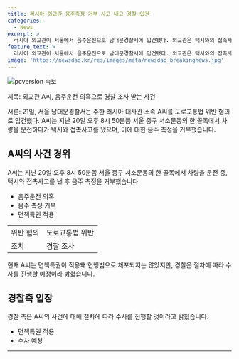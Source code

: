 ```yaml
---
title: 러시아 외교관 음주측정 거부 사고 내고 경찰 입건
categories:
  - News
excerpt: >
  러시아 외교관이 서울에서 음주운전으로 남대문경찰서에 입건됐다. 외교관은 택시와의 접촉사고 후 음주측정을 거부했으며, 면책특권으로 체포는 되지 않았다. 경찰은 수사를 계속할 예정이다.
feature_text: >
  러시아 외교관이 서울에서 음주운전으로 남대문경찰서에 입건됐다. 외교관은 택시와의 접촉사고 후 음주측정을 거부했으며, 면책특권으로 체포는 되지 않았다. 경찰은 수사를 계속할 예정이다.
image: 'https://newsdao.kr/res/images/meta/newsdao_breakingnews.jpg'
---
```


<p><img src="https://newsdao.kr/res/images/meta/newsdao_breakingnews.jpg" alt="pcversion 속보" /></p>

<p>제목: 외교관 A씨, 음주운전 의혹으로 경찰 조사 받는 사건</p>

<p>서론:
21일, 서울 남대문경찰서는 주한 러시아 대사관 소속 A씨를 도로교통법 위반 혐의로 입건했다. A씨는 지난 20일 오후 8시 50분쯤 서울 중구 서소문동의 한 골목에서 차량을 운전하다가 택시와 접촉사고를 냈으며, 이에 대한 음주 측정을 거부했습니다.</p>

<h2 data-ke-size="size26">A씨의 사건 경위</h2>

<p>A씨는 지난 20일 오후 8시 50분쯤 서울 중구 서소문동의 한 골목에서 차량을 운전 중, 택시와 접촉사고를 낸 후 음주 측정을 거부했습니다.</p>

<ul>
  <li>음주운전 의혹</li>
  <li>음주 측정 거부</li>
  <li>면책특권 적용</li>
</ul>

<table>
  <tr>
    <td>위반 혐의</td>
    <td>도로교통법 위반</td>
  </tr>
  <tr>
    <td>조치</td>
    <td>경찰 조사</td>
  </tr>
</table>

<p data-ke-size="size16">
현재 A씨는 면책특권이 적용돼 현행범으로 체포되지는 않았지만, 경찰은 절차에 따라 수사를 진행할 예정이라 밝혔습니다.
</p>

<h2 data-ke-size="size26">경찰측 입장</h2>

<p>경찰 측은 A씨의 사건에 대해 절차에 따라 수사를 진행할 것이라고 밝혔습니다.</p>

<ul>
  <li>면책특권 적용</li>
  <li>수사 예정</li>
</ul>

<hr>

